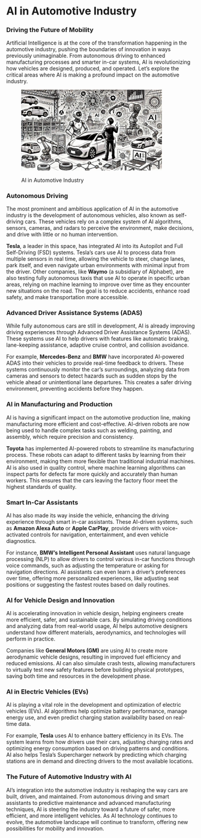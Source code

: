 # AI in Automotive Industry

### Driving the Future of Mobility

Artificial Intelligence is at the core of the transformation happening in the automotive industry, pushing the boundaries of innovation in ways previously unimaginable. From autonomous driving to enhanced manufacturing processes and smarter in-car systems, AI is revolutionizing how vehicles are designed, produced, and operated. Let’s explore the critical areas where AI is making a profound impact on the automotive industry.

<div align="left">

<figure><img src="../../.gitbook/assets/image (67).png" alt="" width="375"><figcaption><p>AI in Automotive Industry</p></figcaption></figure>

</div>

### Autonomous Driving

The most prominent and ambitious application of AI in the automotive industry is the development of autonomous vehicles, also known as self-driving cars. These vehicles rely on a complex system of AI algorithms, sensors, cameras, and radars to perceive the environment, make decisions, and drive with little or no human intervention.

**Tesla**, a leader in this space, has integrated AI into its Autopilot and Full Self-Driving (FSD) systems. Tesla’s cars use AI to process data from multiple sensors in real time, allowing the vehicle to steer, change lanes, park itself, and even navigate urban environments with minimal input from the driver. Other companies, like **Waymo** (a subsidiary of Alphabet), are also testing fully autonomous taxis that use AI to operate in specific urban areas, relying on machine learning to improve over time as they encounter new situations on the road. The goal is to reduce accidents, enhance road safety, and make transportation more accessible.

### Advanced Driver Assistance Systems (ADAS)

While fully autonomous cars are still in development, AI is already improving driving experiences through Advanced Driver Assistance Systems (ADAS). These systems use AI to help drivers with features like automatic braking, lane-keeping assistance, adaptive cruise control, and collision avoidance.

For example, **Mercedes-Benz** and **BMW** have incorporated AI-powered ADAS into their vehicles to provide real-time feedback to drivers. These systems continuously monitor the car’s surroundings, analyzing data from cameras and sensors to detect hazards such as sudden stops by the vehicle ahead or unintentional lane departures. This creates a safer driving environment, preventing accidents before they happen.

### AI in Manufacturing and Production

AI is having a significant impact on the automotive production line, making manufacturing more efficient and cost-effective. AI-driven robots are now being used to handle complex tasks such as welding, painting, and assembly, which require precision and consistency.

**Toyota** has implemented AI-powered robots to streamline its manufacturing process. These robots can adapt to different tasks by learning from their environment, making them more flexible than traditional industrial machines. AI is also used in quality control, where machine learning algorithms can inspect parts for defects far more quickly and accurately than human workers. This ensures that the cars leaving the factory floor meet the highest standards of quality.

### Smart In-Car Assistants

AI has also made its way inside the vehicle, enhancing the driving experience through smart in-car assistants. These AI-driven systems, such as **Amazon Alexa Auto** or **Apple CarPlay**, provide drivers with voice-activated controls for navigation, entertainment, and even vehicle diagnostics.

For instance, **BMW’s Intelligent Personal Assistant** uses natural language processing (NLP) to allow drivers to control various in-car functions through voice commands, such as adjusting the temperature or asking for navigation directions. AI assistants can even learn a driver’s preferences over time, offering more personalized experiences, like adjusting seat positions or suggesting the fastest routes based on daily routines.

### AI for Vehicle Design and Innovation

AI is accelerating innovation in vehicle design, helping engineers create more efficient, safer, and sustainable cars. By simulating driving conditions and analyzing data from real-world usage, AI helps automotive designers understand how different materials, aerodynamics, and technologies will perform in practice.

Companies like **General Motors (GM)** are using AI to create more aerodynamic vehicle designs, resulting in improved fuel efficiency and reduced emissions. AI can also simulate crash tests, allowing manufacturers to virtually test new safety features before building physical prototypes, saving both time and resources in the development phase.

### AI in Electric Vehicles (EVs)

AI is playing a vital role in the development and optimization of electric vehicles (EVs). AI algorithms help optimize battery performance, manage energy use, and even predict charging station availability based on real-time data.

For example, **Tesla** uses AI to enhance battery efficiency in its EVs. The system learns from how drivers use their cars, adjusting charging rates and optimizing energy consumption based on driving patterns and conditions. AI also helps Tesla’s Supercharger network by predicting which charging stations are in demand and directing drivers to the most available locations.

### The Future of Automotive Industry with AI

AI’s integration into the automotive industry is reshaping the way cars are built, driven, and maintained. From autonomous driving and smart assistants to predictive maintenance and advanced manufacturing techniques, AI is steering the industry toward a future of safer, more efficient, and more intelligent vehicles. As AI technology continues to evolve, the automotive landscape will continue to transform, offering new possibilities for mobility and innovation.
